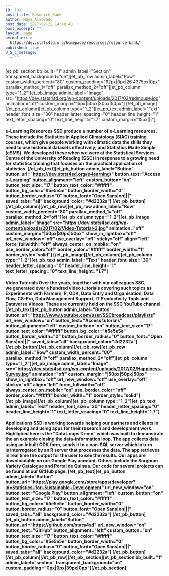 ```yaml
---
ID: 192
post_title: Resource Bank
author: Maya Alvorado
post_date: 2017-02-22 14:48:48
post_excerpt: ""
layout: page
permalink: >
  https://dev.stats4sd.org/homepage/resources/resource-bank/
published: true
U_S_C_message:
  - ""
---
```

[et_pb_section bb_built="1" admin_label="Section" transparent_background="on"][et_pb_row admin_label="Row" custom_width_percent="80" custom_padding="62px|0px|26.4375px|0px" parallax_method_1="off" parallax_method_2="off"][et_pb_column type="1_2"][et_pb_image admin_label="Image" src="https://dev.stats4sd.org/wp-content/uploads/2017/02/redmouse.jpg" animation="off" custom_margin="15px|50px|30px|50px"] [/et_pb_image][/et_pb_column][et_pb_column type="1_2"][et_pb_text admin_label="Text" header_font_size="30" header_letter_spacing="0" header_line_height="1" text_letter_spacing="0" text_line_height="1.7" custom_margin="15px|||"] 
#### **e-Learning Resources** SSD produce a number of e-Learning resources. These include the Statistics in Applied Climatology (SIAC) training courses, which give people working with climatic data the skills they need to use historical datasets effectively; and Statistics Made Simple (eSMS). We developed these when we were at the Statistical Services Centre of the University of Reading (SSC) in response to a growing need for statistics training that focuses on the practical application of statistics. [/et_pb_text][et_pb_button admin_label="Button" button_url="https://dev.stats4sd.org/e-learning/" button_text="Access e-Learning" button_alignment="left" custom_button="on" button_text_size="17" button_text_color="#ffffff" button_bg_color="#5e5e5e" button_border_width="0" button_border_radius="0" button_font="Open Sans|on|||" saved_tabs="all" background_color="#d2232a"] [/et_pb_button][/et_pb_column][/et_pb_row][et_pb_row admin_label="Row" custom_width_percent="80" parallax_method_1="off" parallax_method_2="off"][et_pb_column type="1_2"][et_pb_image admin_label="Image" src="https://dev.stats4sd.org/wp-content/uploads/2017/02/Video-Tutorial-2.jpg" animation="off" custom_margin="|50px|30px|50px" show_in_lightbox="off" url_new_window="off" use_overlay="off" sticky="off" align="left" force_fullwidth="off" always_center_on_mobile="on" use_border_color="off" border_color="#ffffff" border_width="1" border_style="solid"] [/et_pb_image][/et_pb_column][et_pb_column type="1_2"][et_pb_text admin_label="Text" header_font_size="30" header_letter_spacing="0" header_line_height="1" text_letter_spacing="0" text_line_height="1.7"] 

#### **Video Tutorials** Over the years, together with our colleagues SSC, we generated over a hundred video tutorials covering such topics as Experiments with Farmers, R, ODK, Data Entry and Organisation, Data Flow, CS-Pro, Data Management Support, IT Productivity Tools and Dataverse Videos. These are currently held on the SSC YouTube channel. [/et_pb_text][et_pb_button admin_label="Button" button_url="https://www.youtube.com/user/SSCbroadcast/playlists" url_new_window="on" button_text="Access tutorials" button_alignment="left" custom_button="on" button_text_size="17" button_text_color="#ffffff" button_bg_color="#5e5e5e" button_border_width="0" button_border_radius="0" button_font="Open Sans|on|||" saved_tabs="all" background_color="#d2232a"] [/et_pb_button][/et_pb_column][/et_pb_row][et_pb_row admin_label="Row" custom_width_percent="80" parallax_method_1="off" parallax_method_2="off"][et_pb_column type="1_2"][et_pb_image admin_label="Image" src="https://dev.stats4sd.org/wp-content/uploads/2017/02/Happiness-Survey.jpg" animation="off" custom_margin="|50px|50px|50px" show_in_lightbox="off" url_new_window="off" use_overlay="off" sticky="off" align="left" force_fullwidth="off" always_center_on_mobile="on" use_border_color="off" border_color="#ffffff" border_width="1" border_style="solid"] [/et_pb_image][/et_pb_column][et_pb_column type="1_2"][et_pb_text admin_label="Text" header_font_size="30" header_letter_spacing="0" header_line_height="1" text_letter_spacing="0" text_line_height="1.7"] 

#### **Applications** SSD is working towards helping our partners and clients in developing and using apps for their research and development work. Highlighed here is the "Data Loops Demo" which was built to demonstrate the an example closing the data-information loop. The app collects data using an inbuilt ODK form, sends it to a non-SQL server which in turn is interrogated by an R server that processes the data. The app retrieves in real time the output for the user to see the results. Our apps are downloadable on our Google Play account. Others include the Sorghum Variety Catalogue and Portal de Quinua. Our code for several projects can be found at our GitHub page. [/et_pb_text][et_pb_button admin_label="Button" button_url="https://play.google.com/store/apps/developer?id=Statistics+for+Sustainable+Development" url_new_window="on" button_text="Google Play" button_alignment="left" custom_button="on" button_text_size="17" button_text_color="#ffffff" button_bg_color="#5e5e5e" button_border_width="0" button_border_radius="0" button_font="Open Sans|on|||" saved_tabs="all" background_color="#d2232a"] [/et_pb_button][et_pb_button admin_label="Button" button_url="https://github.com/stats4sd" url_new_window="on" button_text="GitHub" button_alignment="left" custom_button="on" button_text_size="17" button_text_color="#ffffff" button_bg_color="#5e5e5e" button_border_width="0" button_border_radius="0" button_font="Open Sans|on|||" saved_tabs="all" background_color="#d2232a"] [/et_pb_button][/et_pb_column][/et_pb_row][/et_pb_section][et_pb_section bb_built="1" admin_label="section" transparent_background="on" custom_padding="0px|0px|39px|0px"][/et_pb_section]